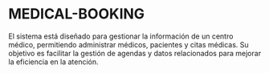 # MEDICAL-BOOKING
El sistema está diseñado para gestionar la información de un centro médico, permitiendo administrar médicos, pacientes y citas médicas. Su objetivo es facilitar la gestión de agendas y datos relacionados para mejorar la eficiencia en la atención.
